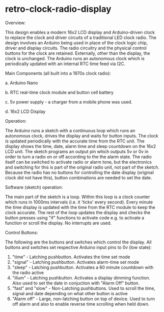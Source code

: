 # retro-clock-radio-display
Overview:

This design enables a modern 16x2 LCD display and Arduino-driven clock to replace the clock and driver circuits of a traditional LED clock radio.
The design involves an Arduino being used in place of the clock logic chip, driver and display circuits.
The radio circuitry and the physical control buttons for the clock are retained. Externally, other than the display, the clock is unchanged.
The Arduino runs an autonomous clock which is periodically updated with an internal RTC time feed via I2C.

Main Components (all built into a 1970s clock radio):

 a. Arduino Nano
 
 b. RTC real-time clock module and button cell battery
 
 c. 5v power supply - a charger from a mobile phone was used.
 
 d. 16x2 LCD Display

Operation:

The Arduino runs a sketch with a continuous loop which runs an autonomous clock, drives the display and waits for button inputs.
The clock is updated periodically with the accurate time from the RTC unit.
The display shows the time, date, alarm time and sleep countdown on the 16x2 LCD unit. 
The sketch programs an output pin which outputs 5v or 0v in order to turn a radio on or off according to the the alarm state.
The radio itself can be switched to activate radio or alarm tone, but the electronics and switching for this is part of the original radio unit, not part of the sketch.
Because the radio has no buttons for controlling the date display (original clock did not have this), button combinations are needed to set the date.

Software (sketch) operation:

The main part of the sketch is a loop. Within this loop is a clock counter which runs in 1000ms intervals (i.e. it 'ticks' every second). 
Every minute the time display is updated with the time from the RTC module to keep the clock accurate.
The rest of the loop updates the display and checks the button presses using "if" functions to activate code e.g. to activate a function or scroll the display. No interrupts are used.

Control Buttons:

The following are the buttons and switches which control the display. All buttons and switches set 
respective Arduino input pins to 0v (low state):
1. "time" - Latching pushbutton. Activates the time set mode
2. "signal" - Latching pushbutton. Activates alarm-time set mode
3. "sleep" - Latching pushbutton. Activates a 60 minute countdown with the radio active
4. "illum" - Latching pushbutton. Activates a display dimming function. Also used to set the date in conjuction with "Alarm Off" button.
5. "fast" and "slow" - Non-Latching pushbuttons. Used to scroll the time, signal and date depending on what other button is active
6. "Alarm off" - Large, non-latching button on top of device. Used to turn off alarm and also to enable reverse time scrolling when held down.
